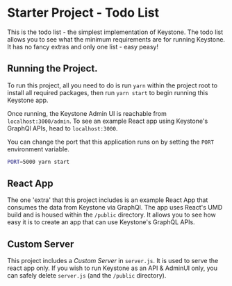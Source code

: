 # Starter Project - Todo List

This is the todo list - the simplest implementation of Keystone. The todo list allows you to see what the minimum requirements are for running Keystone. It has no fancy extras and only one list - easy peasy!

## Running the Project.

To run this project, all you need to do is run `yarn` within the project root to install all required packages, then run `yarn start` to begin running this Keystone app.

Once running, the Keystone Admin UI is reachable from `localhost:3000/admin`. To see an example React app using Keystone's GraphQl APIs, head to `localhost:3000`.

You can change the port that this application runs on by setting the `PORT` environment variable.

```sh
PORT=5000 yarn start
```

## React App

The one 'extra' that this project includes is an example React App that consumes the data from Keystone via GraphQl. The app uses React's UMD build and is housed within the `/public` directory. It allows you to see how easy it is to create an app that can use Keystone's GraphQL APIs.

## Custom Server

This project includes a _Custom Server_ in `server.js`. It is used to serve the react app only. If you wish to run Keystone as an API & AdminUI only, you can safely delete `server.js` (and the `/public` directory).
